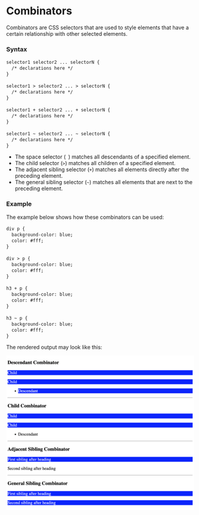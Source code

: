 # Combinators

Combinators are CSS selectors that are used to style elements that have a certain relationship with other selected elements.

### Syntax
```
selector1 selector2 ... selectorN {
  /* declarations here */
}

selector1 > selector2 ... > selectorN {
  /* declarations here */
}

selector1 + selector2 ... + selectorN {
  /* declarations here */
}

selector1 ~ selector2 ... ~ selectorN {
  /* declarations here */
}
```

* The space selector (` `) matches all descendants of a specified element.
* The child selector (`>`) matches all children of a specified element.
* The adjacent sibling selector (`+`) matches all elements directly after the preceding element.
* The general sibling selector (`~`) matches all elements that are next to the preceding element.

### Example
The example below shows how these combinators can be used:
```
div p {
  background-color: blue;
  color: #fff;
}

div > p {
  background-color: blue;
  color: #fff;
}

h3 + p {
  background-color: blue;
  color: #fff;
}

h3 ~ p {
  background-color: blue;
  color: #fff;
}
```
The rendered output may look like this:

![rendered-css-combinators](../images/rendered-css-combinators.png)
